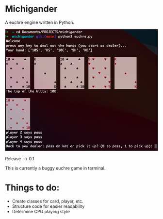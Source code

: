 # Michigander
A euchre engine written in Python.

![Michigander in terminal](michigander_screenshot.png)

Release --> 0.1

This is currently a buggy euchre game in terminal. 

# Things to do:
- Create classes for card, player, etc.
- Structure code for easier readability
- Determine CPU playing style